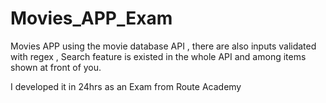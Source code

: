 # Movies_APP_Exam
Movies APP using the movie database API , there are also inputs validated with regex , Search feature is existed in the whole API and among items shown at front of you.

I developed it in 24hrs as an Exam from Route Academy
